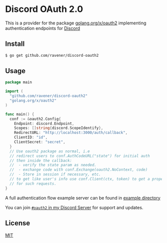 # Discord OAuth 2.0
This is a provider for the package [golang.org/x/oauth2](https://godoc.org/golang.org/x/oauth2) implementing authentication endpoints for [Discord](https://discordapp.com)

## Install
```sh
$ go get github.com/ravener/discord-oauth2
```

## Usage
```go
package main

import (
  "github.com/ravener/discord-oauth2"
  "golang.org/x/oauth2"
)

func main() {
  conf := &oauth2.Config{
    Endpoint: discord.Endpoint,
    Scopes: []string{discord.ScopeIdentify},
    RedirectURL: "http://localhost:3000/auth/callback",
    ClientID: "id",
    ClientSecret: "secret",
  }
  // Use oauth2 package as normal, i.e
  // redirect users to conf.AuthCodeURL("state") for initial auth
  // then inside the callback:
  //  - verify the state param as needed.
  //  - exchange code with conf.Exchange(oauth2.NoContext, code)
  //  - Store in session if necessary, etc.
  // to get like user's info use conf.Client(ctx, token) to get a proper http client
  // for such requests.
}
```
A full authentication flow example server can be found in [example directory](example)

You can join [`#oauth2` in my Discord Server](https://discord.gg/wpE3Nfp) for support and updates.

## License
[MIT](LICENSE)
